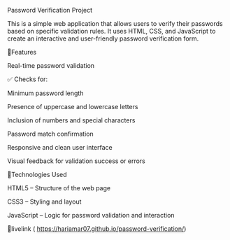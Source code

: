 Password Verification Project

This is a simple web application that allows users to verify their passwords based on specific validation rules. It uses HTML, CSS, and JavaScript to create an interactive and user-friendly password verification 
form.

🎯Features

Real-time password validation

✅ Checks for:

Minimum password length

Presence of uppercase and lowercase letters

Inclusion of numbers and special characters

Password match confirmation

Responsive and clean user interface

Visual feedback for validation success or errors

🎯Technologies Used

HTML5 – Structure of the web page

CSS3 – Styling and layout

JavaScript – Logic for password validation and interaction

 🚀livelink
 ( https://hariamar07.github.io/password-verification/)
